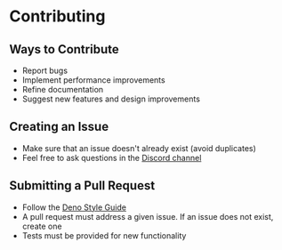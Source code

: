 # Contributing

## Ways to Contribute

- Report bugs
- Implement performance improvements
- Refine documentation
- Suggest new features and design improvements

## Creating an Issue

- Make sure that an issue doesn't already exist (avoid duplicates)
- Feel free to ask questions in the
  [Discord channel](https://discord.com/channels/1139067412105396304/1283540458739335189)

## Submitting a Pull Request

- Follow the
  [Deno Style Guide](https://deno.land/manual/references/contributing/style_guide)
- A pull request must address a given issue. If an issue does not exist, create
  one
- Tests must be provided for new functionality
